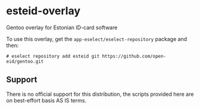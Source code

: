 # esteid-overlay
Gentoo overlay for Estonian ID-card software

To use this overlay, get the `app-eselect/eselect-repository` package and then:

    # eselect repository add esteid git https://github.com/open-eid/gentoo.git

## Support
There is no official support for this distribution, the scripts provided here are on best-effort basis AS IS terms.
